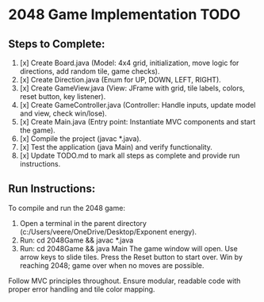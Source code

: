 # 2048 Game Implementation TODO

## Steps to Complete:

1. [x] Create Board.java (Model: 4x4 grid, initialization, move logic for directions, add random tile, game checks).
2. [x] Create Direction.java (Enum for UP, DOWN, LEFT, RIGHT).
3. [x] Create GameView.java (View: JFrame with grid, tile labels, colors, reset button, key listener).
4. [x] Create GameController.java (Controller: Handle inputs, update model and view, check win/lose).
5. [x] Create Main.java (Entry point: Instantiate MVC components and start the game).
6. [x] Compile the project (javac *.java).
7. [x] Test the application (java Main) and verify functionality.
8. [x] Update TODO.md to mark all steps as complete and provide run instructions.

## Run Instructions:
To compile and run the 2048 game:
1. Open a terminal in the parent directory (c:/Users/veere/OneDrive/Desktop/Exponent energy).
2. Run: cd 2048Game && javac *.java
3. Run: cd 2048Game && java Main
The game window will open. Use arrow keys to slide tiles. Press the Reset button to start over. Win by reaching 2048; game over when no moves are possible.

Follow MVC principles throughout. Ensure modular, readable code with proper error handling and tile color mapping.
